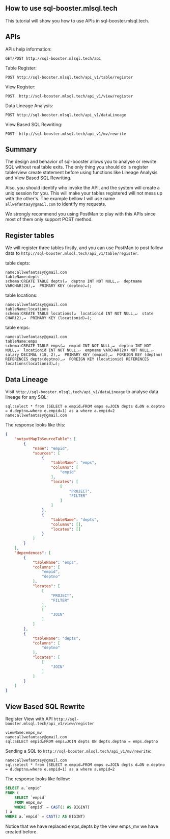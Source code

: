 ## How to use sql-booster.mlsql.tech

This tutorial will show you how to use APIs in sql-booster.mlsql.tech.

## APIs 

APIs help information:

```
GET/POST http://sql-booster.mlsql.tech/api
```

Table Register:

```
POST http://sql-booster.mlsql.tech/api_v1/table/register
```

View Register:

```
POST  http://sql-booster.mlsql.tech/api_v1/view/register
```

Data Lineage Analysis:

```
POST http://sql-booster.mlsql.tech/api_v1/dataLineage
```

View Based SQL Rewriting:

```
POST  http://sql-booster.mlsql.tech/api_v1/mv/rewrite
```

## Summary

The design and behavior of sql-booster allows you to analyse or rewrite SQL without real table exits. 
The only thing you should do is register table/view create statement before using functions like Lineage Analysis 
and View Based SQL Rewriting. 

Also, you should identify who invoke the API, and the system will create a uniq session for you. This will make your tables
registered will not mess up with the other's. The example bellow I will use name `allwefantasy@gmail.com` to identify my
requests. 

We strongly recommend you using PostMan to play with this APIs since most of them only support POST method. 


## Register tables

We will register three tables firstly, and you can use PostMan to post follow data 
to  `http://sql-booster.mlsql.tech/api_v1/table/register`.


table depts:

```
name:allwefantasy@gmail.com
tableName:depts
schema:CREATE TABLE depts(↵  deptno INT NOT NULL,↵  deptname VARCHAR(20),↵  PRIMARY KEY (deptno)↵);
```

table locations:

```
name:allwefantasy@gmail.com
tableName:locations
schema:CREATE TABLE locations(↵  locationid INT NOT NULL,↵  state CHAR(2),↵  PRIMARY KEY (locationid)↵);
```

table emps:

```
name:allwefantasy@gmail.com
tableName:emps
schema:CREATE TABLE emps(↵  empid INT NOT NULL,↵  deptno INT NOT NULL,↵  locationid INT NOT NULL,↵  empname VARCHAR(20) NOT NULL,↵  salary DECIMAL (18, 2),↵  PRIMARY KEY (empid),↵  FOREIGN KEY (deptno) REFERENCES depts(deptno),↵  FOREIGN KEY (locationid) REFERENCES locations(locationid)↵);
```

## Data Lineage

Visit `http://sql-booster.mlsql.tech/api_v1/dataLineage` to analyse data lineage for any SQL:

```
sql:select * from (SELECT e.empid↵FROM emps e↵JOIN depts d↵ON e.deptno = d.deptno↵where e.empid=1) as a where a.empid=2
name:allwefantasy@gmail.com
```

The response looks like this:

```json
{
    "outputMapToSourceTable": [
        {
            "name": "empid",
            "sources": [
                {
                    "tableName": "emps",
                    "columns": [
                        "empid"
                    ],
                    "locates": [
                        [
                            "PROJECT",
                            "FILTER"
                        ]
                    ]
                },
                {
                    "tableName": "depts",
                    "columns": [],
                    "locates": []
                }
            ]
        }
    ],
    "dependences": [
        {
            "tableName": "emps",
            "columns": [
                "empid",
                "deptno"
            ],
            "locates": [
                [
                    "PROJECT",
                    "FILTER"
                ],
                [
                    "JOIN"
                ]
            ]
        },
        {
            "tableName": "depts",
            "columns": [
                "deptno"
            ],
            "locates": [
                [
                    "JOIN"
                ]
            ]
        }
    ]
}
```

## View Based SQL Rewrite

Register View with API `http://sql-booster.mlsql.tech/api_v1/view/register`

```
viewName:emps_mv
name:allwefantasy@gmail.com
sql:SELECT empid↵FROM emps↵JOIN depts ON depts.deptno = emps.deptno
```

Sending a SQL to `http://sql-booster.mlsql.tech/api_v1/mv/rewrite`:

```
name:allwefantasy@gmail.com
sql:select * from (SELECT e.empid↵FROM emps e↵JOIN depts d↵ON e.deptno = d.deptno↵where e.empid=1) as a where a.empid=2
```

The response looks like follow:

```sql
SELECT a.`empid`
FROM (
	SELECT `empid`
	FROM emps_mv
	WHERE `empid` = CAST(1 AS BIGINT)
) a
WHERE a.`empid` = CAST(2 AS BIGINT)
```

Notice that we have replaced emps,depts by the view emps_mv we have created before. 




